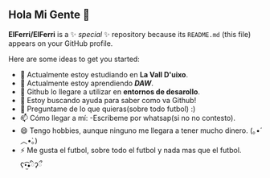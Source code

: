 ## Hola Mi Gente 👋


**ElFerri/ElFerri** is a ✨ _special_ ✨ repository because its `README.md` (this file) appears on your GitHub profile.

Here are some ideas to get you started:

- 🔭 Actualmente estoy estudiando en **La Vall D'uixo**.
- 🌱 Actualmente estoy aprendiendo _**DAW**_.
- 👯 Github lo llegare a utilizar en **entornos de desarollo**. 
- 🤔 Estoy buscando ayuda para saber como va Github!
- 💬 Preguntame de lo que quieras(sobre todo futbol) :)
- 📫 Cómo llegar a mí: -Escribeme por whatsap(si no no contesto).
- 😄 Tengo hobbies, aunque ninguno me llegara a tener mucho dinero. (｡•́︿•̀｡)
- ⚡ Me gusta el futbol, sobre todo el futbol y nada mas que el futbol. ʕ•̫͡•ིʔྀ

